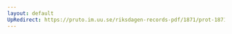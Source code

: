 ```yaml
---
layout: default
UpRedirect: https://pruto.im.uu.se/riksdagen-records-pdf/1871/prot-1871--fk--408/prot-1871--fk--408_002.pdf
---
```

